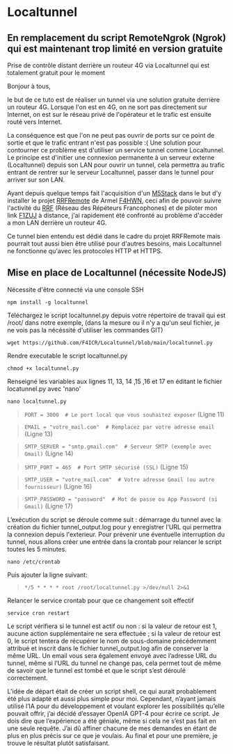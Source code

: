 # Localtunnel
## En remplacement du script RemoteNgrok (Ngrok) qui est maintenant trop limité en version gratuite

Prise de contrôle distant derrière un routeur 4G via Localtunnel qui est totalement gratuit pour le moment

Bonjour à tous,

le but de ce tuto est de réaliser un tunnel via une solution gratuite derrière un routeur 4G. Lorsque l'on est en 4G, on ne sort pas directement sur Internet, on est sur le réseau privé de l'opérateur et le trafic est ensuite routé vers Internet.

La conséquence est que l'on ne peut pas ouvrir de ports sur ce point de sortie et que le trafic entrant n'est pas possible :( Une solution pour contourner ce problème est d'utiliser un service tunnel comme Localtunnel. Le principe est d'initier une connexion permanente à un serveur externe (Localtunnel) depuis son LAN pour ouvrir un tunnel, cela permettra au trafic entrant de rentrer sur le serveur Localtunnel, passer dans le tunnel pour arriver sur son LAN.

Ayant depuis quelque temps fait l'acquisition d'un [M5Stack](https://m5stack.com/) dans le but d'y installer le projet [RRFRemote](https://github.com/armel/RRFRemote) de Armel [F4HWN](https://www.qrz.com/db/F4HWN), ceci afin de pouvoir suivre l'activité du [RRF](http://rrf4.f5nlg.ovh:82/) (Réseau des Répéteurs Francophones) et de piloter mon link [F1ZUJ](https://www.qrz.com/db/F1ZUJ) à distance, j'ai rapidement été confronté au problème d'accéder a mon LAN derrière un routeur 4G.

Ce tunnel bien entendu est dédié dans le cadre du projet RRFRemote mais pourrait tout aussi bien être utilisé pour d'autres besoins, mais Localtunnel ne fonctionne qu'avec les protocoles HTTP et HTTPS.

## Mise en place de Localtunnel (nécessite NodeJS) 
Nécessite d'être connecté via une console SSH

`npm install -g localtunnel`

Téléchargez le script localtunnel.py depuis votre répertoire de travail qui est /root/ dans notre exemple, (dans la mesure ou il n'y a qu'un seul fichier, je ne vois pas la nécéssité d'utiliser les commandes GIT)

`wget https://github.com/F4ICR/Localtunnel/blob/main/localtunnel.py`

Rendre executable le script localtunnel.py

`chmod +x localtunnel.py`

Renseigné les variables aux lignes 11, 13, 14 ,15 ,16 et 17 en éditant le fichier locatunnel.py avec 'nano'

`nano localtunnel.py`

> `PORT = 3000  # Le port local que vous souhaitez exposer` (Ligne 11)

> `EMAIL = "votre_mail.com"  # Remplacez par votre adresse email` (Ligne 13)
 
> `SMTP_SERVER = "smtp.gmail.com"  # Serveur SMTP (exemple avec Gmail)` (Ligne 14)

> `SMTP_PORT = 465  # Port SMTP sécurisé (SSL)` (Ligne 15)

> `SMTP_USER = "votre_mail.com"  # Votre adresse Gmail (ou autre fournisseur)` (Ligne 16)

> `SMTP_PASSWORD = "password"  # Mot de passe ou App Password (si Gmail)` (Ligne 17)

L’exécution du script se déroule comme suit : démarrage du tunnel avec la création du fichier tunnel_output.log pour y enregistrer l’URL qui permettra la connexion depuis l'exterieur. Pour prévenir une éventuelle interruption du tunnel, nous allons créer une entrée dans la crontab pour relancer le script toutes les 5 minutes.

`nano /etc/crontab`

Puis ajouter la ligne suivant:

> `*/5 * * * * root /root/localtunnel.py >/dev/null 2>&1`

Relancer le service crontab pour que ce changement soit effectif

`service cron restart`

Le script vérifiera si le tunnel est actif ou non : si la valeur de retour est 1, aucune action supplémentaire ne sera effectuée ; si la valeur de retour est 0, le script tentera de récupérer le nom de sous-domaine précédemment attribué et inscrit dans le fichier tunnel_output.log afin de conserver la même URL.
Un email vous sera également envoyé avec l’adresse URL du tunnel, même si l’URL du tunnel ne change pas, cela permet tout de même de savoir que le tunnel est tombé et que le script s’est déroulé correctement.

L’idée de départ était de créer un script shell, ce qui aurait probablement été plus adapté et aussi plus simple pour moi. Cependant, n’ayant jamais utilisé l’IA pour du développement et voulant explorer les possibilités qu’elle pouvait offrir, j’ai décidé d’essayer OpenIA GPT-4 pour écrire ce script.
Je dois dire que l’expérience a été géniale, même si cela ne s’est pas fait en une seule requête. J’ai dû affiner chacune de mes demandes en étant de plus en plus précis sur ce que je voulais. Au final et pour une première, je trouve le résultat plutôt satisfaisant.
